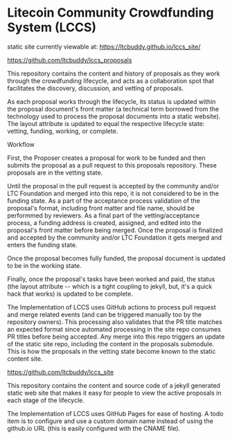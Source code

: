 # Litecoin Community Crowdfunding System (LCCS)

static site currently viewable at: https://ltcbuddy.github.io/lccs_site/

https://github.com/ltcbuddy/lccs_proposals

This repository contains the content and history of proposals as they work through the crowdfunding lifecycle, and acts as a collaboration spot that facilitates the discovery, discussion, and vetting of proposals.

As each proposal works through the lifecycle, its status is updated within the proposal document's front matter (a technical term borrowed from the technology used to process the proposal documents into a static website). The layout attribute is updated to equal the respective lifecycle state: vetting, funding, working, or complete.

Workflow

First, the Proposer creates a proposal for work to be funded and then submits the proposal as a pull request to this proposals repository. These proposals are in the vetting state.

Until the proposal in the pull request is accepted by the community and/or LTC Foundation and merged into this repo, it is not considered to be in the funding state. As a part of the acceptance process validation of the proposal's format, including front matter and file name, should be performmed by reviewers. As a final part of the vetting/acceptance process, a funding address is created, assigned, and edited into the proposal's front matter before being merged. Once the proposal is finalized and accepted by the community and/or LTC Foundation it gets merged and enters the funding state.

Once the proposal becomes fully funded, the proposal document is updated to be in the working state.

Finally, once the proposal's tasks have been worked and paid, the status (the layout attribute -- which is a tight coupling to jekyll, but, it's a quick hack that works) is updated to be complete.

The Implementation of LCCS uses GitHub actions to process pull request and merge related events (and can be triggered manually too by the repository owners). This processing also validates that the PR title matches an expected format since automated processing in the site repo consumes PR titles before being accepted. Any merge into this repo triggers an update of the static site repo, including the content in the proposals submodule. This is how the proposals in the vetting state become known to the static content site.

https://github.com/ltcbuddy/lccs_site

This repository contains the content and source code of a jekyll generated static web site that makes it easy for people to view the active proposals in each stage of the lifecycle.

The Implementation of LCCS uses GitHub Pages for ease of hosting. A todo item is to configure and use a custom domain name instead of using the github.io URL (this is easily configured with the CNAME file).
